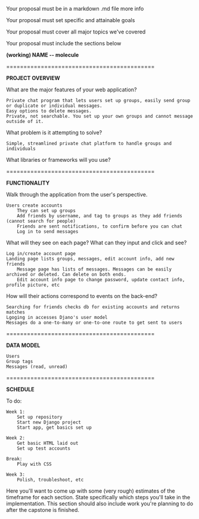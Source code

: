 Your proposal must be in a markdown .md file more info

Your proposal must set specific and attainable goals

Your proposal must cover all major topics we've covered

Your proposal must include the sections below

**(working) NAME  -- molecule**

===========================================

**PROJECT OVERVIEW**

What are the major features of your web application?

    Private chat program that lets users set up groups, easily send group or duplicate or individual messages.
    Easy options to delete messages.
    Private, not searchable. You set up your own groups and cannot message outside of it.

What problem is it attempting to solve?

    Simple, streamlined private chat platform to handle groups and individuals

What libraries or frameworks will you use?

===========================================

**FUNCTIONALITY**

Walk through the application from the user's perspective.

    Users create accounts
        They can set up groups
        Add friends by username, and tag to groups as they add friends (cannot search for people)
        Friends are sent notifications, to confirm before you can chat
        Log in to send messages


What will they see on each page? What can they input and click and see?

    Log in/create account page
    Landing page lists groups, messages, edit account info, add new friends
        Message page has lists of messages. Messages can be easily archived or deleted. Can delete on both ends.
        Edit account info page to change password, update contact info, profile picture, etc

How will their actions correspond to events on the back-end?

    Searching for friends checks db for existing accounts and returns matches 
    Lgoging in accesses Djano's user model
    Messages do a one-to-many or one-to-one route to get sent to users


===========================================

**DATA MODEL**

    Users
    Group tags
    Messages (read, unread)

===========================================

**SCHEDULE**

To do:

    Week 1: 
        Set up repository
        Start new Django project
        Start app, get basics set up
       
    Week 2:
        Get basic HTML laid out
        Set up test accounts
        
    Break:
        Play with CSS
    
    Week 3:
        Polish, troubleshoot, etc


Here you'll want to come up with some (very rough) estimates of the timeframe for each section.
State specifically which steps you'll take in the implementation.
This section should also include work you're planning to do after the capstone is finished.